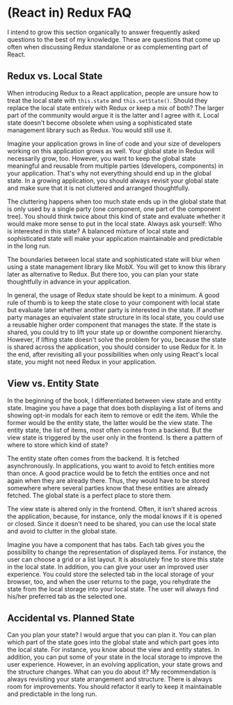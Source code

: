 # (React in) Redux FAQ

I intend to grow this section organically to answer frequently asked questions to the best of my knowledge. These are questions that come up often when discussing Redux standalone or as complementing part of React.

## Redux vs. Local State

When introducing Redux to a React application, people are unsure how to treat the local state with `this.state` and `this.setState()`. Should they replace the local state entirely with Redux or keep a mix of both? The larger part of the community would argue it is the latter and I agree with it. Local state doesn't become obsolete when using a sophisticated state management library such as Redux. You would still use it.

Imagine your application grows in line of code and your size of developers working on this application grows as well. Your global state in Redux will necessarily grow, too. However, you want to keep the global state meaningful and reusable from multiple parties (developers, components) in your application. That's why not everything should end up in the global state. In a growing application, you should always revisit your global state and make sure that it is not cluttered and arranged thoughtfully.

The cluttering happens when too much state ends up in the global state that is only used by a single party (one component, one part of the component tree). You should think twice about this kind of state and evaluate whether it would make more sense to put in the local state. Always ask yourself: Who is interested in this state? A balanced mixture of local state and sophisticated state will make your application maintainable and predictable in the long run.

The boundaries between local state and sophisticated state will blur when using a state management library like MobX. You will get to know this library later as alternative to Redux. But there too, you can plan your state thoughtfully in advance in your application.

In general, the usage of Redux state should be kept to a minimum. A good rule of thumb is to keep the state close to your component with local state but evaluate later whether another party is interested in the state. If another party manages an equivalent state structure in its local state, you could use a reusable higher order component that manages the state. If the state is shared, you could try to lift your state up or downthe component hierarchy. However, if lifting state doesn't solve the problem for you, because the state is shared across the application, you should consider to use Redux for it. In the end, after revisiting all your possibilities when only using React's local state, you might not need Redux in your application.

## View vs. Entity State

In the beginning of the book, I differentiated between view state and entity state. Imagine you have a page that does both displaying a list of items and showing opt-in modals for each item to remove or edit the item. While the former would be the entity state, the latter would be the view state. The entity state, the list of items, most often comes from a backend. But the view state is triggered by the user only in the frontend. Is there a pattern of where to store which kind of state?

The entity state often comes from the backend. It is fetched asynchronously. In applications, you want to avoid to fetch entities more than once. A good practice would be to fetch the entities once and not again when they are already there. Thus, they would have to be stored somewhere where several parties know that these entities are already fetched. The global state is a perfect place to store them.

The view state is altered only in the frontend. Often, it isn't shared across the application, because, for instance, only the modal knows if it is opened or closed. Since it doesn't need to be shared, you can use the local state and avoid to clutter in the global state.

Imagine you have a component that has tabs. Each tab gives you the possibility to change the representation of displayed items. For instance, the user can choose a grid or a list layout. It is absolutely fine to store this state in the local state. In addition, you can give your user an improved user experience. You could store the selected tab in the local storage of your browser, too, and when the user returns to the page, you rehydrate the state from the local storage into your local state. The user will always find his/her preferred tab as the selected one.

## Accidental vs. Planned State

Can you plan your state? I would argue that you can plan it. You can plan which part of the state goes into the global state and which part goes into the local state. For instance, you know about the view and entity states. In addition, you can put some of your state in the local storage to improve the user experience. However, in an evolving application, your state grows and the structure changes. What can you do about it? My recommendation is always revisiting your state arrangement and structure. There is always room for improvements. You should refactor it early to keep it maintainable and predictable in the long run.

